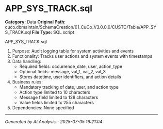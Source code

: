 # APP_SYS_TRACK.sql

**Category:** Data
**Original Path:** cuco.dbmaintain/SchemaCreation/01_CuCo_V3.0.0.0/CUSTC/Table/APP_SYS_TRACK.sql
**File Type:** SQL script

APP_SYS_TRACK.sql
1. Purpose: Audit logging table for system activities and events
2. Functionality: Tracks user actions and system events with timestamps
3. Data handling:
   - Required fields: occurrence_date, user, action_type
   - Optional fields: message, val_1, val_2, val_3
   - Stores datetime, user identifiers, and action details
4. Business rules:
   - Mandatory tracking of date, user, and action type
   - Action type limited to 10 characters
   - Message field limited to 128 characters
   - Value fields limited to 255 characters
5. Dependencies: None specified

---
*Generated by AI Analysis - 2025-07-05 16:21:04*
